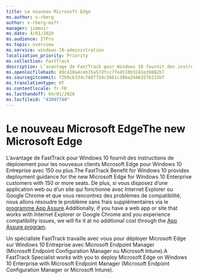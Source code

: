 ```yaml
---
title: Le nouveau Microsoft Edge
ms.author: v-rberg
author: v-rberg-msft
manager: jimmuir
ms.date: 4/01/2020
ms.audience: ITPro
ms.topic: overview
ms.service: windows-10-administration
localization_priority: Priority
ms.collection: FastTrack
description: L’avantage de FastTrack pour Windows 10 fournit des instructions de déploiement pour les nouveaux clients Microsoft Edge pour Windows 10 Entreprise avec 150 ou plus.
ms.openlocfilehash: 89c410a4ceb15a57dfcc7fe4510b3241e39882b7
ms.sourcegitcommit: f2b9cb334c7687724c36b1c38ba24463576233bf
ms.translationtype: HT
ms.contentlocale: fr-FR
ms.lasthandoff: 04/01/2020
ms.locfileid: "43097740"
---
```

# <a name="the-new-microsoft-edge"></a><span data-ttu-id="f58ad-103">Le nouveau Microsoft Edge</span><span class="sxs-lookup"><span data-stu-id="f58ad-103">The new Microsoft Edge</span></span>

<span data-ttu-id="f58ad-104">L’avantage de FastTrack pour Windows 10 fournit des instructions de déploiement pour les nouveaux clients Microsoft Edge pour Windows 10 Entreprise avec 150 ou plus.</span><span class="sxs-lookup"><span data-stu-id="f58ad-104">The FastTrack Benefit for Windows 10 provides deployment guidance for the new Microsoft Edge for Windows 10 Enterprise customers with 150 or more seats.</span></span> <span data-ttu-id="f58ad-105">De plus, si vous disposez d’une application web ou d’un site qui fonctionne avec Internet Explorer ou Google Chrome et que vous rencontrez des problèmes de compatibilité, nous allons résoudre le problème sans frais supplémentaires via le [programme App Assure](Win-10-app-assure.md).</span><span class="sxs-lookup"><span data-stu-id="f58ad-105">Additionally, if you have a web app or site that works with Internet Explorer or Google Chrome and you experience compatibility issues, we will fix it at no additional cost through the [App Assure program](Win-10-app-assure.md).</span></span>

<span data-ttu-id="f58ad-106">Un spécialiste FastTrack travaille avec vous pour déployer Microsoft Edge sur Windows 10 Entreprise avec Microsoft Endpoint Manager (Microsoft Endpoint Configuration Manager ou Microsoft Intune).</span><span class="sxs-lookup"><span data-stu-id="f58ad-106">A FastTrack Specialist works with you to deploy Microsoft Edge on Windows 10 Enterprise with Microsoft Endpoint Manager (Microsoft Endpoint Configuration Manager or Microsoft Intune).</span></span>


